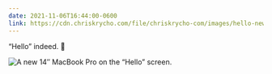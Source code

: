 ```yaml
---
date: 2021-11-06T16:44:00-0600
link: https://cdn.chriskrycho.com/file/chriskrycho-com/images/hello-new-mbp.jpeg
---
```


“Hello” indeed. 🤩

![](https://cdn.chriskrycho.com/file/chriskrycho-com/images/hello-new-mbp.jpeg "A new 14″ MacBook Pro on the “Hello” screen.")
